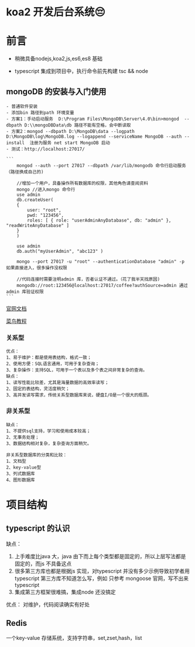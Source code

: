 # koa2 开发后台系统😔

# 前言

* 稍微具备nodejs,koa2,js,es6,es8 基础

* typescript 集成到项目中，执行命令前先构建 tsc && node

##  mongoDB 的安装与入门使用 

    - 普通软件安装
    - 添加bin 路径到path 环境变量
    - 方案1：手动启动服务  D:\Program Files\MongoDB\Server\4.0\bin>mongod  --dbpath D:\\mongoDBData\db 路径不能有空格，会中断读取
    - 方案2：mongod --dbpath D:\MongoDB\data --logpath D:\MongoDB\log\MongoDB.log --logappend --serviceName MongoDB --auth --install  注册为服务 net start MongoDB 启动
    - 测试：http://localhost:27017/
    
    ```
        mongod --auth --port 27017 --dbpath /var/lib/mongodb 命令行启动服务（路径换成自己的)
        
        //增加一个用户，具备操作所有数据库的权限，其他角色请查阅资料
        mongo //进入mongo 命令行 
        use admin
        db.createUser(
        {
            user: "root",
            pwd: "123456",
            roles: [ { role: "userAdminAnyDatabase", db: "admin" }, "readWriteAnyDatabase" ]
        }
        )

        use admin
        db.auth("myUserAdmin", "abc123" )

        mongo --port 27017 -u "root" --authenticationDatabase "admin" -p  如果直接进入，很多操作没权限

        //代码连接时需要注明admin 库，否者认证不通过。（花了我半天找原因)
        mongodb://root:123456@localhost:27017/coffee?authSource=admin 通过admin 库验证权限
    ```
[官网文档](https://docs.mongodb.com/manual/tutorial/enable-authentication/)

[菜鸟教程](https://www.runoob.com/mongodb/mongodb-query.html)

### 关系型
    优点：
    1、易于维护：都是使用表结构，格式一致；
    2、使用方便：SQL语言通用，可用于复杂查询；
    3、复杂操作：支持SQL，可用于一个表以及多个表之间非常复杂的查询。
    缺点：
    1、读写性能比较差，尤其是海量数据的高效率读写；
    2、固定的表结构，灵活度稍欠；
    3、高并发读写需求，传统关系型数据库来说，硬盘I/O是一个很大的瓶颈。
### 非关系型
    缺点：
    1、不提供sql支持，学习和使用成本较高；
    2、无事务处理；
    3、数据结构相对复杂，复杂查询方面稍欠。

    非关系型数据库的分类和比较：
    1、文档型
    2、key-value型
    3、列式数据库
    4、图形数据库

# 项目结构

## typescript 的认识

缺点：
1.  上手难度比java 大，java 由下而上每个类型都是固定的，所以上层写法都是固定的，而js 不具备这点
2.  很多第三方库也都是根据js 实现，对typescript 并没有多少示例导致初学者用typescript 第三方库不知道怎么写，例如 只参考 mongoose 官网，写不出来typescript
3.  集成第三方框架很难搞，集成node 还没搞定

优点：
对维护，代码阅读确实有好处


## Redis 
一个key-value 存储系统，支持字符串，set,zset,hash，list






